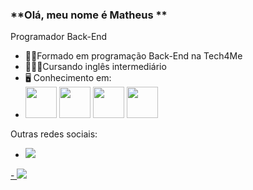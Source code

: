 ### **Olá, meu nome é Matheus **
Programador Back-End
 - 👨‍🎓Formado em programação Back-End na Tech4Me
 - 👨🏻‍🏫Cursando inglês intermediário
 - 🖥️ Conhecimento em: 
 - <img width = "50" height = "50" src="https://cdn.jsdelivr.net/gh/devicons/devicon/icons/java/java-plain-wordmark.svg" /> <img width = "50" height = "50" src="https://cdn.jsdelivr.net/gh/devicons/devicon/icons/javascript/javascript-plain.svg" /> <img width = "50" height = "50" src="https://cdn.jsdelivr.net/gh/devicons/devicon/icons/python/python-plain-wordmark.svg" /> <img width = "50" height = "50" src="https://cdn.jsdelivr.net/gh/devicons/devicon/icons/postgresql/postgresql-plain-wordmark.svg" />

Outras redes sociais:
<a href="https://www.instagram.com/matheus.paimx/">
 - <img src="https://img.shields.io/badge/Instagram-%23E4405F.svg?style=for-the-badge&logo=Instagram&logoColor=white" />

<a href="https://www.linkedin.com/in/matheus-de-oliveira-paim-936561269/">
 - <img src="https://img.shields.io/badge/linkedin-%230077B5.svg?style=for-the-badge&logo=linkedin&logoColor=white" />
 </a>

          
                             

